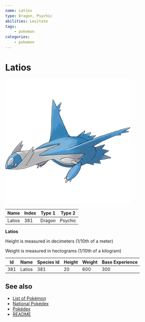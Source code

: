 ```yaml
---
name: Latios
type: Dragon, Psychic
abilities: Levitate
tags:
    - pokemon
categories:
    - pokemon
---
```


# Latios


![Latios](images/381.png)

| **Name** | **Index** | **Type 1** | **Type 2** |
|----|----|----|----|
| Latios | 381 | Dragon | Psychic  |

**Latios** 


Height is measured in decimeters (1/10th of a meter)

Weight is measured in hectograms (1/10th of a kilogram)

| **Id** | **Name** | **Species Id** | **Height** | **Weight** | **Base Experience** |
|--------|----------|----------------|------------|------------|---------------------|
| 381 | Latios | 381 | 20 | 600 | 300 |


## See also

- [List of Pokémon](../pokemon.md)
- [National Pokédex](../national_pokedex.md)
- [Pokédex](../pokedex.md)
- [README](../README.md)
